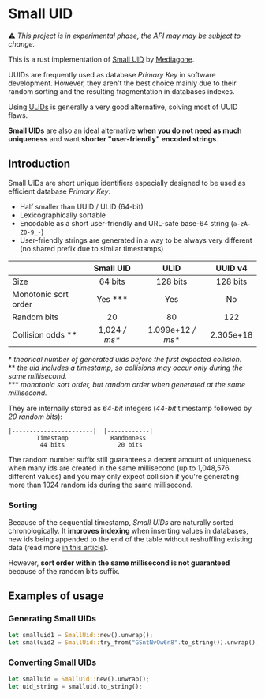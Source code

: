# Small UID

⚠️ _This project is in experimental phase, the API may may be subject to change._

This is a rust implementation of [Small UID](https://github.com/Mediagone/small-uid) by [Mediagone](https://github.com/Mediagone).

UUIDs are frequently used as database _Primary Key_ in software development. However, they aren't the best choice mainly due to their random sorting and the resulting fragmentation in databases indexes.

Using [ULIDs](https://github.com/ulid/spec) is generally a very good alternative, solving most of UUID flaws.

**Small UIDs** are also an ideal alternative **when you do not need as much uniqueness** and want **shorter "user-friendly" encoded strings**.

## Introduction

Small UIDs are short unique identifiers especially designed to be used as efficient database _Primary Key_:

- Half smaller than UUID / ULID (64-bit)
- Lexicographically sortable
- Encodable as a short user-friendly and URL-safe base-64 string (`a-zA-Z0-9_-`)
- User-friendly strings are generated in a way to be always very different (no shared prefix due to similar timestamps)


| |Small UID|ULID|UUID v4|
|---|:---:|:---:|:---:|
|Size|64 bits|128 bits|128 bits|
|Monotonic sort order|Yes &ast;&ast;&ast;|Yes|No|
|Random bits| 20 | 80 |122|
|Collision odds &ast;&ast;| 1,024 _/ ms&ast;_ | 1.099e+12 _/ ms&ast;_| 2.305e+18 |

&ast; _theorical number of generated uids before the first expected collision._\
&ast;&ast; _the uid includes a timestamp, so collisions may occur only during the same millisecond._\
&ast;&ast;&ast; _monotonic sort order, but random order when generated at the same millisecond._



They are internally stored as _64-bit_ integers (_44-bit_ timestamp followed by _20 random bits_):

    |-----------------------|  |------------|
            Timestamp            Randomness
             44 bits               20 bits


The random number suffix still guarantees a decent amount of uniqueness when many ids are created in the same millisecond (up to 1,048,576 different values) and you may only expect collision if you're generating more than 1024 random ids during the same millisecond.

### Sorting

Because of the sequential timestamp, _Small UIDs_ are naturally sorted chronologically. It **improves indexing** when inserting values in databases, new ids being appended to the end of the table without reshuffling existing data (read more [in this article](https://www.codeproject.com/Articles/388157/GUIDs-as-fast-primary-keys-under-multiple-database)).

However, **sort order within the same millisecond is not guaranteed** because of the random bits suffix.

## Examples of usage

### Generating Small UIDs

```rust
let smalluid1 = SmallUid::new().unwrap();
let smalluid2 = SmallUid::try_from("GSntNvOw6n8".to_string()).unwrap();
```

### Converting Small UIDs

```rust
let smalluid = SmallUid::new().unwrap();
let uid_string = smalluid.to_string();
```